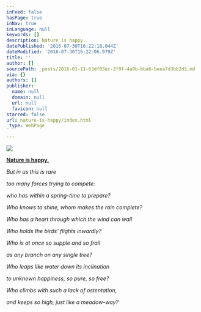 ```yaml
---
inFeed: false
hasPage: true
inNav: true
inLanguage: null
keywords: []
description: Nature is happy.
datePublished: '2016-07-30T16:22:18.044Z'
dateModified: '2016-07-30T16:22:06.979Z'
title: ''
author: []
sourcePath: _posts/2016-01-11-63df03ec-2f9f-4a9b-bba6-beea7d3bb2d3.md
via: {}
authors: []
publisher:
  name: null
  domain: null
  url: null
  favicon: null
starred: false
url: nature-is-happy/index.html
_type: WebPage

---
```

![](https://s3-us-west-2.amazonaws.com/the-grid-img/p/be89dbfb6ab05cfc6af3d173a089fd147ddca608.jpg)

**[Nature is happy.][0]**

_But in us this is rare_

_too many forces trying to compete:_

_who has within a spring-time to prepare?_

_Who knows to shine, whom makes the rain complete?_

_Who has a heart through which the wind can wail_

_Who holds the birds' flights inwardly?_

_Who is at once so supple and so frail_

_as any branch on any single tree?_

_Who leaps like water down its inclination_

_to unknown happiness, so pure, so free?_

_Who climbs with such a lack of ostentation,_

_and keeps so high, just like a meadow-way?_

[0]: null